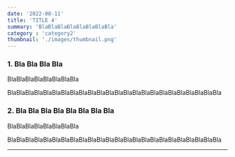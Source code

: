```yaml
---
date: '2022-08-11'
title: 'TITLE 4'
summary: 'BlaBlaBlaBlaBlaBlaBlaBla'
category : 'category2'
thumbnail: './images/thumbnail.png'
---
```


### 1. Bla Bla Bla Bla

BlaBlaBlaBlaBlaBlaBlaBla

BlaBlaBlaBlaBlaBlaBlaBlaBlaBlaBlaBlaBlaBlaBlaBlaBlaBlaBlaBlaBlaBlaBlaBla

### 2. Bla Bla Bla Bla Bla Bla Bla Bla

BlaBlaBlaBlaBlaBlaBlaBla

BlaBlaBlaBlaBlaBlaBlaBlaBlaBlaBlaBlaBlaBlaBlaBlaBlaBlaBlaBlaBlaBlaBlaBla

---
